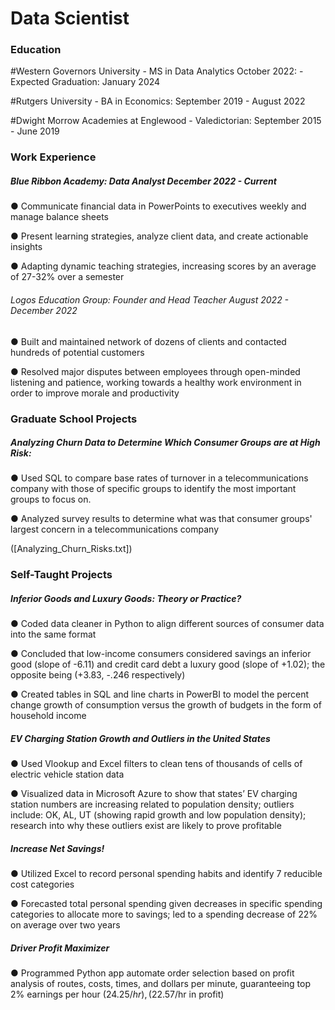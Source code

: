 # Data Scientist

### Education
#Western Governors University - MS in Data Analytics October 2022: - Expected Graduation: January 2024

#Rutgers University - BA in Economics: September 2019 - August 2022

#Dwight Morrow Academies at Englewood - Valedictorian: September 2015 - June 2019

### Work Experience
##### Blue Ribbon Academy: Data Analyst December 2022 - Current

  ● Communicate financial data in PowerPoints to executives weekly and manage balance sheets

  ● Present learning strategies, analyze client data, and create actionable insights

  ● Adapting dynamic teaching strategies, increasing scores by an average of 27-32% over a semester

###### Logos Education Group: Founder and Head Teacher August 2022 - December 2022

  ● Built and maintained network of dozens of clients and contacted hundreds of potential customers

  ● Resolved major disputes between employees through open-minded listening and patience,
    working towards a healthy work environment in order to improve morale and productivity

### Graduate School Projects

##### Analyzing Churn Data to Determine Which Consumer Groups are at High Risk:

  ● Used SQL to compare base rates of turnover in a telecommunications company with those of specific groups
    to identify the most important groups to focus on.

  ● Analyzed survey results to determine what was that consumer groups' largest concern in a telecommunications
    company

([Analyzing_Churn_Risks.txt])




### Self-Taught Projects
##### Inferior Goods and Luxury Goods: Theory or Practice?

  ● Coded data cleaner in Python to align different sources of consumer data into the same format
  
  ● Concluded that low-income consumers considered savings an inferior good (slope of -6.11) and
    credit card debt a luxury good (slope of +1.02); the opposite being (+3.83, -.246 respectively)
    
  ● Created tables in SQL and line charts in PowerBI to model the percent change growth of
    consumption versus the growth of budgets in the form of household income

##### EV Charging Station Growth and Outliers in the United States
  ● Used Vlookup and Excel filters to clean tens of thousands of cells of electric vehicle station data
  
  ● Visualized data in Microsoft Azure to show that states’ EV charging station numbers are
    increasing related to population density; outliers include: OK, AL, UT (showing rapid growth and
    low population density); research into why these outliers exist are likely to prove profitable

##### Increase Net Savings!
  ● Utilized Excel to record personal spending habits and identify 7 reducible cost categories
  
  ● Forecasted total personal spending given decreases in specific spending categories to allocate
    more to savings; led to a spending decrease of 22% on average over two years

##### Driver Profit Maximizer
  ● Programmed Python app automate order selection based on profit analysis of routes, costs, times,
    and dollars per minute, guaranteeing top 2% earnings per hour ($24.25/hr), ($22.57/hr in profit)
